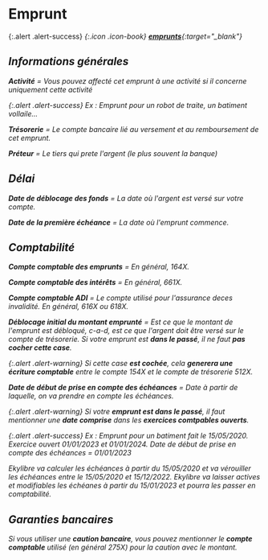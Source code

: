 # Emprunt

{:.alert .alert-success}
<i />{:.icon .icon-book} [**emprunts**](https://doc.ekylibre.com/fr/chapitre5/#emprunts){:target="_blank"}

## Informations générales

**Activité** = Vous pouvez affecté cet emprunt à une activité si il concerne uniquement cette activité

{:.alert .alert-success}
Ex : Emprunt pour un robot de traite, un batiment vollaile...

**Trésorerie** = Le compte bancaire lié au versement et au remboursement de cet emprunt.

**Préteur** = Le tiers qui prete l'argent (le plus souvent la banque)

## Délai

**Date de déblocage des fonds** = La date où l'argent est versé sur votre compte.

**Date de la première échéance** = La date où l'emprunt commence.

## Comptabilité

**Compte comptable des emprunts** = En général, 164X.

**Compte comptable des intérêts** = En général, 661X.

**Compte comptable ADI** = Le compte utilisé pour l'assurance deces invalidité. En général, 616X ou 618X.

**Déblocage initial du montant emprunté** = Est ce que le montant de l'emprunt est débloqué, c-a-d, est ce que l'argent doit être versé sur le compte de trésorerie. Si votre emprunt est **dans le passé**, il ne faut **pas cocher cette case**.

{:.alert .alert-warning}
Si cette case **est cochée**, cela **generera une écriture comptable** entre le compte 154X et le compte de trésorerie 512X.

**Date de début de prise en compte des échéances** = Date à partir de laquelle, on va prendre en compte les échéances.

{:.alert .alert-warning}
Si votre **emprunt est dans le passé**, il faut mentionner une **date comprise** dans les **exercices comtpables ouverts**.

{:.alert .alert-success}
Ex : Emprunt pour un batiment fait le 15/05/2020. Exercice ouvert 01/01/2023 et 01/01/2024. Date de début de prise en compte des échéances = 01/01/2023

Ekylibre va calculer les échéances à partir du 15/05/2020 et va vérouiller les échéances entre le 15/05/2020 et 15/12/2022.
Ekylibre va laisser actives et modifiables les échéanes à partir du 15/01/2023 et pourra les passer en comptabilité.

## Garanties bancaires

Si vous utiliser une **caution bancaire**, vous pouvez mentionner le **compte comptable** utilisé (en général 275X) pour la caution avec le montant.